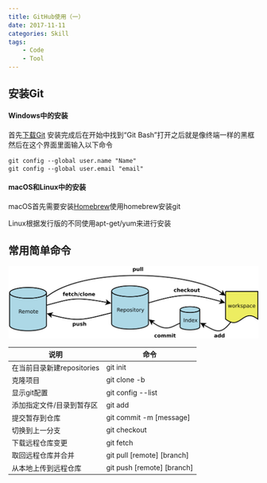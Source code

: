 ```yaml
---
title: GitHub使用（一）
date: 2017-11-11
categories: Skill
tags:
    - Code
    - Tool
---
```


## 安装Git

#### Windows中的安装
首先[下载Git](https://git-for-windows.github.io/)
安装完成后在开始中找到“Git Bash”打开之后就是像终端一样的黑框然后在这个界面里面输入以下命令
```
git config --global user.name "Name"
git config --global user.email "email"
```
#### macOS和Linux中的安装
macOS首先需要安装[Homebrew](https://brew.sh/)使用homebrew安装git

Linux根据发行版的不同使用apt-get/yum来进行安装

## 常用简单命令
![](https://github.com/Huramkin/libpic/blob/master/git1.png?raw=true)

|说明|命令|
|-----|-----|
|在当前目录新建repositories|git init |
|克隆项目   | git clone -b <branch>
|显示git配置 |git config --list|
|添加指定文件/目录到暂存区   | git add |
|提交暂存到仓库     |  git commit -m [message] |
|切换到上一分支   |   git checkout|
|下载远程仓库变更   |  git fetch |
|取回远程仓库并合并   |  git pull [remote] [branch] |
|  从本地上传到远程仓库| git push [remote] [branch]   |
